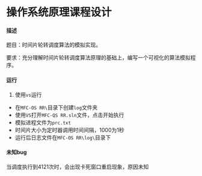 # 操作系统原理课程设计

#### 描述

题目：时间片轮转调度算法的模拟实现。

要求：充分理解时间片轮转调度算法原理的基础上，编写一个可视化的算法模拟程序。

#### 运行

1. 使用`vs`运行

- 在`MFC-OS RR\`目录下创建`log`文件夹
- 使用`VS`打开`MFC-QS RR.sln`文件，点击开始执行
- 模拟进程文件为`prc.txt`
- 时间片大小为定时器调用时间间隔，1000为1秒
- 运行后日志文件在`MFC-OS RR\log\`目录下



#### 未知bug

当调度执行到4121次时，会出现卡死窗口重启现象，原因未知

